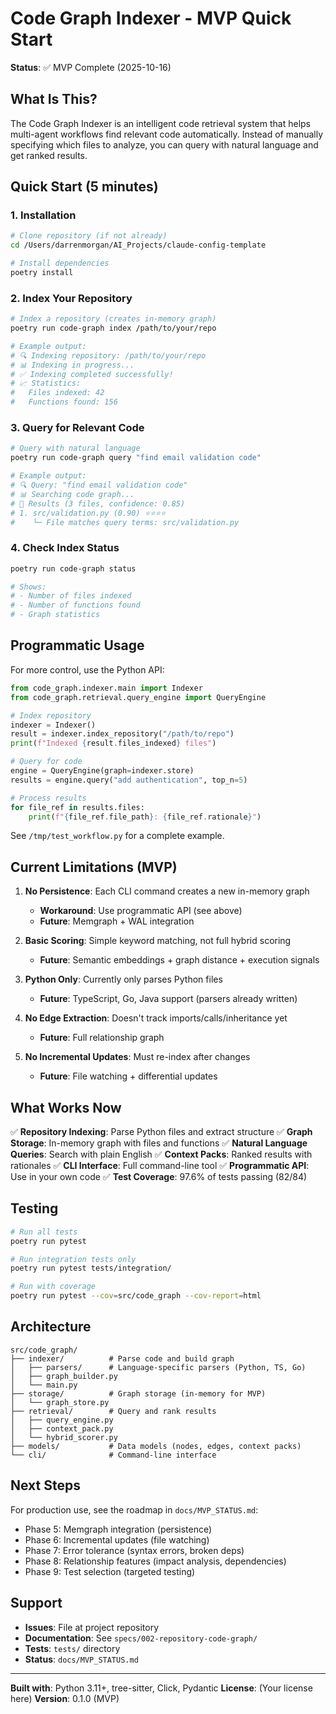 # Code Graph Indexer - MVP Quick Start

**Status**: ✅ MVP Complete (2025-10-16)

## What Is This?

The Code Graph Indexer is an intelligent code retrieval system that helps multi-agent workflows find relevant code automatically. Instead of manually specifying which files to analyze, you can query with natural language and get ranked results.

## Quick Start (5 minutes)

### 1. Installation

```bash
# Clone repository (if not already)
cd /Users/darrenmorgan/AI_Projects/claude-config-template

# Install dependencies
poetry install
```

### 2. Index Your Repository

```bash
# Index a repository (creates in-memory graph)
poetry run code-graph index /path/to/your/repo

# Example output:
# 🔍 Indexing repository: /path/to/your/repo
# 📊 Indexing in progress...
# ✅ Indexing completed successfully!
# 📈 Statistics:
#   Files indexed: 42
#   Functions found: 156
```

### 3. Query for Relevant Code

```bash
# Query with natural language
poetry run code-graph query "find email validation code"

# Example output:
# 🔍 Query: "find email validation code"
# 📊 Searching code graph...
# 📄 Results (3 files, confidence: 0.85)
# 1. src/validation.py (0.90) ⭐⭐⭐⭐
#    └─ File matches query terms: src/validation.py
```

### 4. Check Index Status

```bash
poetry run code-graph status

# Shows:
# - Number of files indexed
# - Number of functions found
# - Graph statistics
```

## Programmatic Usage

For more control, use the Python API:

```python
from code_graph.indexer.main import Indexer
from code_graph.retrieval.query_engine import QueryEngine

# Index repository
indexer = Indexer()
result = indexer.index_repository("/path/to/repo")
print(f"Indexed {result.files_indexed} files")

# Query for code
engine = QueryEngine(graph=indexer.store)
results = engine.query("add authentication", top_n=5)

# Process results
for file_ref in results.files:
    print(f"{file_ref.file_path}: {file_ref.rationale}")
```

See `/tmp/test_workflow.py` for a complete example.

## Current Limitations (MVP)

1. **No Persistence**: Each CLI command creates a new in-memory graph
   - **Workaround**: Use programmatic API (see above)
   - **Future**: Memgraph + WAL integration

2. **Basic Scoring**: Simple keyword matching, not full hybrid scoring
   - **Future**: Semantic embeddings + graph distance + execution signals

3. **Python Only**: Currently only parses Python files
   - **Future**: TypeScript, Go, Java support (parsers already written)

4. **No Edge Extraction**: Doesn't track imports/calls/inheritance yet
   - **Future**: Full relationship graph

5. **No Incremental Updates**: Must re-index after changes
   - **Future**: File watching + differential updates

## What Works Now

✅ **Repository Indexing**: Parse Python files and extract structure
✅ **Graph Storage**: In-memory graph with files and functions
✅ **Natural Language Queries**: Search with plain English
✅ **Context Packs**: Ranked results with rationales
✅ **CLI Interface**: Full command-line tool
✅ **Programmatic API**: Use in your own code
✅ **Test Coverage**: 97.6% of tests passing (82/84)

## Testing

```bash
# Run all tests
poetry run pytest

# Run integration tests only
poetry run pytest tests/integration/

# Run with coverage
poetry run pytest --cov=src/code_graph --cov-report=html
```

## Architecture

```
src/code_graph/
├── indexer/          # Parse code and build graph
│   ├── parsers/      # Language-specific parsers (Python, TS, Go)
│   ├── graph_builder.py
│   └── main.py
├── storage/          # Graph storage (in-memory for MVP)
│   └── graph_store.py
├── retrieval/        # Query and rank results
│   ├── query_engine.py
│   ├── context_pack.py
│   └── hybrid_scorer.py
├── models/           # Data models (nodes, edges, context packs)
└── cli/              # Command-line interface
```

## Next Steps

For production use, see the roadmap in `docs/MVP_STATUS.md`:
- Phase 5: Memgraph integration (persistence)
- Phase 6: Incremental updates (file watching)
- Phase 7: Error tolerance (syntax errors, broken deps)
- Phase 8: Relationship features (impact analysis, dependencies)
- Phase 9: Test selection (targeted testing)

## Support

- **Issues**: File at project repository
- **Documentation**: See `specs/002-repository-code-graph/`
- **Tests**: `tests/` directory
- **Status**: `docs/MVP_STATUS.md`

---

**Built with**: Python 3.11+, tree-sitter, Click, Pydantic
**License**: (Your license here)
**Version**: 0.1.0 (MVP)
